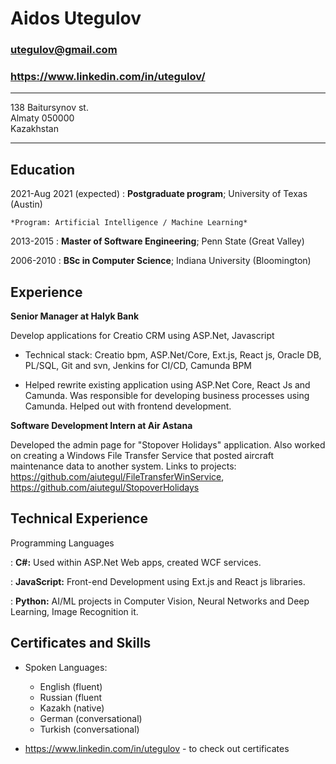 Aidos Utegulov
============

### utegulov@gmail.com
### https://www.linkedin.com/in/utegulov/

-------------------     ----------------------------
138 Baitursynov st.             
Almaty 050000                   
Kazakhstan                      
-------------------     ----------------------------
Education
---------

2021-Aug 2021 (expected)
:   **Postgraduate program**; University of Texas (Austin)

    *Program: Artificial Intelligence / Machine Learning*

2013-2015
:   **Master of Software Engineering**; Penn State (Great Valley)

 2006-2010
:   **BSc in Computer Science**; Indiana University (Bloomington)

Experience
----------

**Senior Manager at Halyk Bank**

Develop applications for Creatio CRM using ASP.Net, Javascript 

* Technical stack: Creatio bpm, ASP.Net/Core, Ext.js, React js, Oracle DB, PL/SQL, Git and svn, Jenkins for CI/CD, Camunda BPM

* Helped rewrite existing application using ASP.Net Core, React Js and Camunda. Was responsible for developing business processes using Camunda. Helped out with frontend development.
  

**Software Development Intern at Air Astana**

Developed the admin page for "Stopover Holidays" application. Also worked on creating a Windows File Transfer Service that posted aircraft maintenance data to another system.
Links to projects: https://github.com/aiutegul/FileTransferWinService, https://github.com/aiutegul/StopoverHolidays


Technical Experience
--------------------

Programming Languages

:   **C#:** Used within ASP.Net Web apps, created WCF services.

:   **JavaScript:** Front-end Development using Ext.js and React js libraries. 

:   **Python:** AI/ML projects in Computer Vision, Neural Networks and Deep Learning, Image Recognition
    it.


[ref]: https://github.com/aiutegul/Udacity-Behavioral-Cloning

Certificates and Skills
----------------------------------------

* Spoken Languages:

     * English (fluent)
     * Russian (fluent
     * Kazakh (native)
     * German (conversational)
     * Turkish (conversational)

* https://www.linkedin.com/in/utegulov - to check out certificates

